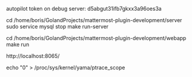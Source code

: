 autopilot token on debug server: d5abgut31ifb7gkxx3a96oes3a

cd /home/boris/GolandProjects/mattermost-plugin-development/server
sudo service mysql stop
make run-server

cd /home/boris/GolandProjects/mattermost-plugin-development/webapp
make run

http://localhost:8065/



echo "0" > /proc/sys/kernel/yama/ptrace_scope
